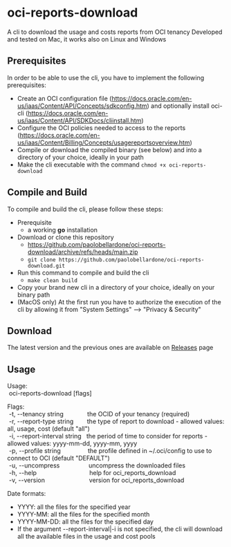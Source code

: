 # oci-reports-download

A cli to download the usage and costs reports from OCI tenancy
Developed and tested on Mac, it works also on Linux and Windows

## Prerequisites

In order to be able to use the cli, you have to implement the following prerequisites:

- Create an OCI configuration file (<https://docs.oracle.com/en-us/iaas/Content/API/Concepts/sdkconfig.htm>) and optionally install oci-cli (<https://docs.oracle.com/en-us/iaas/Content/API/SDKDocs/cliinstall.htm>)
- Configure the OCI policies needed to access to the reports (<https://docs.oracle.com/en-us/iaas/Content/Billing/Concepts/usagereportsoverview.htm>)
- Compile or download the compiled binary (see below) and into a directory of your choice, ideally in your path
- Make the cli executable with the command `chmod +x oci-reports-download`

## Compile and Build

To compile and build the cli, please follow these steps:

- Prerequisite
  - a working **go** installation
- Download or clone this repository
  - <https://github.com/paolobellardone/oci-reports-download/archive/refs/heads/main.zip>
  - `git clone https://github.com/paolobellardone/oci-reports-download.git`
- Run this command to compile and build the cli
  - `make clean build`
- Copy your brand new cli in a directory of your choice, ideally on your binary path
- (MacOS only) At the first run you have to authorize the execution of the cli by allowing it from "System Settings" --> "Privacy & Security"

## Download

The latest version and the previous ones are available on [Releases](<https://github.com/paolobellardone/oci-reports-download/releases>) page

## Usage

Usage:  
&nbsp;oci-reports-download [flags]

Flags:  
&nbsp;-t, --tenancy string&nbsp;&nbsp;&nbsp;&nbsp;&nbsp;&nbsp;&nbsp;&nbsp;&nbsp;&nbsp;&nbsp;&nbsp;&nbsp;&nbsp;the OCID of your tenancy (required)  
&nbsp;-r, --report-type string&nbsp;&nbsp;&nbsp;&nbsp;&nbsp;&nbsp;&nbsp;&nbsp;the type of report to download - allowed values: all, usage, cost (default "all")  
&nbsp;-i, --report-interval string&nbsp;&nbsp;&nbsp;the period of time to consider for reports - allowed values: yyyy-mm-dd, yyyy-mm, yyyy  
&nbsp;-p, --profile string&nbsp;&nbsp;&nbsp;&nbsp;&nbsp;&nbsp;&nbsp;&nbsp;&nbsp;&nbsp;&nbsp;&nbsp;&nbsp;&nbsp;&nbsp;&nbsp;the profile defined in ~/.oci/config to use to connect to OCI (default "DEFAULT")  
&nbsp;-u, --uncompress&nbsp;&nbsp;&nbsp;&nbsp;&nbsp;&nbsp;&nbsp;&nbsp;&nbsp;&nbsp;&nbsp;&nbsp;&nbsp;&nbsp;&nbsp;&nbsp;&nbsp;uncompress the downloaded files  
&nbsp;-h, --help&nbsp;&nbsp;&nbsp;&nbsp;&nbsp;&nbsp;&nbsp;&nbsp;&nbsp;&nbsp;&nbsp;&nbsp;&nbsp;&nbsp;&nbsp;&nbsp;&nbsp;&nbsp;&nbsp;&nbsp;&nbsp;&nbsp;&nbsp;&nbsp;&nbsp;&nbsp;&nbsp;&nbsp;&nbsp;&nbsp;&nbsp;help for oci_reports_download  
&nbsp;-v, --version&nbsp;&nbsp;&nbsp;&nbsp;&nbsp;&nbsp;&nbsp;&nbsp;&nbsp;&nbsp;&nbsp;&nbsp;&nbsp;&nbsp;&nbsp;&nbsp;&nbsp;&nbsp;&nbsp;&nbsp;&nbsp;&nbsp;&nbsp;&nbsp;&nbsp;&nbsp;version for oci_reports_download

Date formats:

- YYYY: all the files for the specified year
- YYYY-MM: all the files for the specified month
- YYYY-MM-DD: all the files for the specified day
- If the argument --report-interval|-i is not specified, the cli will download all the available files in the usage and cost pools
